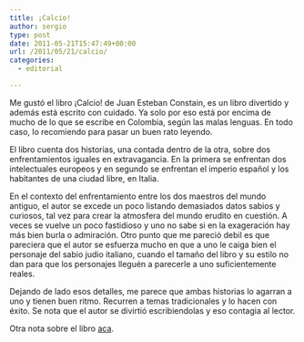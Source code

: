 ```yaml
---
title: ¡Calcio!
author: sergio
type: post
date: 2011-05-21T15:47:49+00:00
url: /2011/05/21/calcio/
categories:
  - editorial

---
```

Me gustó el libro ¡Calcio! de Juan Esteban Constain, es un libro divertido y además está escrito con cuidado. Ya solo por eso está por encima de mucho de lo que se escribe en Colombia, según las malas lenguas. En todo caso, lo recomiendo para pasar un buen rato leyendo.

El libro cuenta dos historias, una contada dentro de la otra, sobre dos enfrentamientos iguales en extravagancia. En la primera se enfrentan dos intelectuales europeos y en segundo se enfrentan el imperio español y los habitantes de una ciudad libre, en Italia.

En el contexto del enfrentamiento entre los dos maestros del mundo antiguo, el autor se excede un poco listando demasiados datos sabios y curiosos, tal vez para crear la atmosfera del mundo erudito en cuestión. A veces se vuelve un poco fastidioso y uno no sabe si en la exageración hay más bien burla o admiración. Otro punto que me pareció debil es que pareciera que el autor se esfuerza mucho en que a uno le caiga bien el personaje del sabio judio italiano, cuando el tamaño del libro y su estilo no dan para que los personajes lleguén a parecerle a uno suficientemente reales.

Dejando de lado esos detalles, me parece que ambas historias lo agarran a uno y tienen buen ritmo. Recurren a temas tradicionales y lo hacen con éxito. Se nota que el autor se divirtió escribiendolas y eso contagia al lector.

Otra nota sobre el libro [aca][1].

 [1]: http://www.finiterank.com/notas/2011/05/10/martes-%C2%A1calcio/ "calcio"